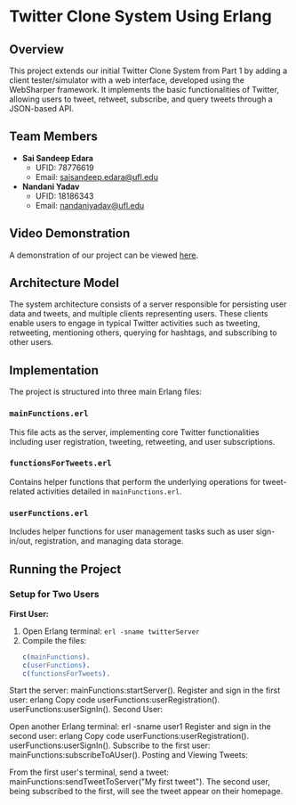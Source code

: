 # Twitter Clone System Using Erlang

## Overview

This project extends our initial Twitter Clone System from Part 1 by adding a client tester/simulator with a web interface, developed using the WebSharper framework. It implements the basic functionalities of Twitter, allowing users to tweet, retweet, subscribe, and query tweets through a JSON-based API.

## Team Members

- **Sai Sandeep Edara**
  - UFID: 78776619
  - Email: saisandeep.edara@ufl.edu
- **Nandani Yadav**
  - UFID: 18186343
  - Email: nandaniyadav@ufl.edu

## Video Demonstration

A demonstration of our project can be viewed [here](https://drive.google.com/file/d/1sNMa0ZHFn4yDz8mOAwCzfX49lX1D9Uy4/view?usp=sharing).

## Architecture Model

The system architecture consists of a server responsible for persisting user data and tweets, and multiple clients representing users. These clients enable users to engage in typical Twitter activities such as tweeting, retweeting, mentioning others, querying for hashtags, and subscribing to other users.

## Implementation

The project is structured into three main Erlang files:

### `mainFunctions.erl`

This file acts as the server, implementing core Twitter functionalities including user registration, tweeting, retweeting, and user subscriptions.

### `functionsForTweets.erl`

Contains helper functions that perform the underlying operations for tweet-related activities detailed in `mainFunctions.erl`.

### `userFunctions.erl`

Includes helper functions for user management tasks such as user sign-in/out, registration, and managing data storage.

## Running the Project

### Setup for Two Users

**First User:**

1. Open Erlang terminal: `erl -sname twitterServer`
2. Compile the files:
   ```erlang
   c(mainFunctions).
   c(userFunctions).
   c(functionsForTweets).
Start the server: mainFunctions:startServer().
Register and sign in the first user:
erlang
Copy code
userFunctions:userRegistration().
userFunctions:userSignIn().
Second User:

Open another Erlang terminal: erl -sname user1
Register and sign in the second user:
erlang
Copy code
userFunctions:userRegistration().
userFunctions:userSignIn().
Subscribe to the first user: mainFunctions:subscribeToAUser().
Posting and Viewing Tweets:

From the first user's terminal, send a tweet: mainFunctions:sendTweetToServer("My first tweet").
The second user, being subscribed to the first, will see the tweet appear on their homepage.
